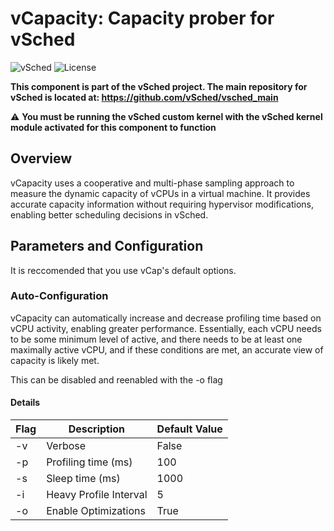# vCapacity: Capacity prober for vSched
![vSched](https://img.shields.io/badge/vSched-vCapacity-blue)
![License](https://img.shields.io/badge/License-Apache%202.0-green)

**This component is part of the vSched project. The main repository for vSched is located at: https://github.com/vSched/vsched_main**

⚠️ **You must be running the vSched custom kernel with the vSched kernel module activated for this component to function**


## Overview

vCapacity uses a cooperative and multi-phase sampling approach to measure the dynamic capacity of vCPUs in a virtual machine. It provides accurate capacity information without requiring hypervisor modifications, enabling better scheduling decisions in vSched.




## Parameters and Configuration

It is reccomended that you use vCap's default options.

### Auto-Configuration

vCapacity can automatically increase and decrease profiling time based on vCPU activity, 
enabling greater performance. Essentially, each vCPU needs to be some minimum level of active, and
there needs to be at least one maximally active vCPU, and if these conditions are met, an accurate
view of capacity is likely met.

This can be disabled and reenabled with the -o flag


#### Details

| Flag  | Description | Default Value
| ------------- | ------------- | ------------- |
| -v  | Verbose  | False  |
| -p  | Profiling time (ms)  | 100  |
| -s  | Sleep time (ms)  | 1000  |
| -i  |  Heavy Profile Interval | 5 |
| -o  |  Enable Optimizations | True |




